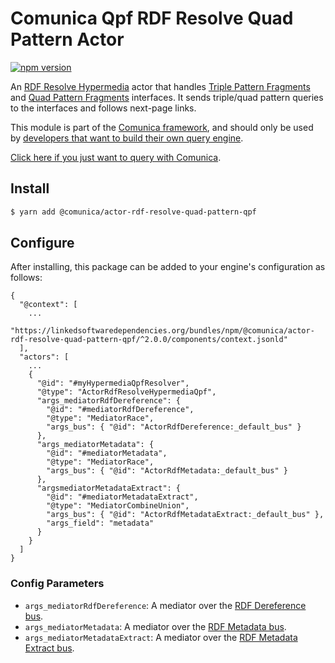 # Comunica Qpf RDF Resolve Quad Pattern Actor

[![npm version](https://badge.fury.io/js/%40comunica%2Factor-rdf-resolve-quad-pattern-qpf.svg)](https://www.npmjs.com/package/@comunica/actor-rdf-resolve-quad-pattern-qpf)

An [RDF Resolve Hypermedia](https://github.com/comunica/comunica/tree/master/packages/bus-rdf-resolve-hypermedia) actor
that handles [Triple Pattern Fragments](https://linkeddatafragments.org/specification/triple-pattern-fragments/)
and [Quad Pattern Fragments](https://linkeddatafragments.org/specification/quad-pattern-fragments/) interfaces.
It sends triple/quad pattern queries to the interfaces and follows next-page links.

This module is part of the [Comunica framework](https://github.com/comunica/comunica),
and should only be used by [developers that want to build their own query engine](https://comunica.dev/docs/modify/).

[Click here if you just want to query with Comunica](https://comunica.dev/docs/query/).

## Install

```bash
$ yarn add @comunica/actor-rdf-resolve-quad-pattern-qpf
```

## Configure

After installing, this package can be added to your engine's configuration as follows:
```text
{
  "@context": [
    ...
    "https://linkedsoftwaredependencies.org/bundles/npm/@comunica/actor-rdf-resolve-quad-pattern-qpf/^2.0.0/components/context.jsonld"  
  ],
  "actors": [
    ...
    {
      "@id": "#myHypermediaQpfResolver",
      "@type": "ActorRdfResolveHypermediaQpf",
      "args_mediatorRdfDereference": {
        "@id": "#mediatorRdfDereference",
        "@type": "MediatorRace",
        "args_bus": { "@id": "ActorRdfDereference:_default_bus" }
      },
      "args_mediatorMetadata": {
        "@id": "#mediatorMetadata",
        "@type": "MediatorRace",
        "args_bus": { "@id": "ActorRdfMetadata:_default_bus" }
      },
      "argsmediatorMetadataExtract": {
        "@id": "#mediatorMetadataExtract",
        "@type": "MediatorCombineUnion",
        "args_bus": { "@id": "ActorRdfMetadataExtract:_default_bus" },
        "args_field": "metadata"
      }
    }
  ]
}
```

### Config Parameters

* `args_mediatorRdfDereference`: A mediator over the [RDF Dereference bus](https://github.com/comunica/comunica/tree/master/packages/bus-rdf-dereference).
* `args_mediatorMetadata`: A mediator over the [RDF Metadata bus](https://github.com/comunica/comunica/tree/master/packages/bus-rdf-metadata).
* `args_mediatorMetadataExtract`: A mediator over the [RDF Metadata Extract bus](https://github.com/comunica/comunica/tree/master/packages/bus-rdf-metadata-extract).
